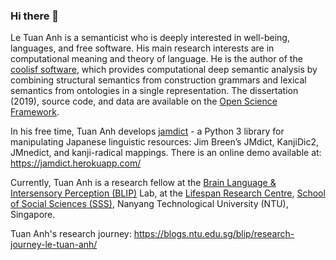 ### Hi there 👋

Le Tuan Anh is a semanticist who is deeply interested in well-being, languages, and free software. His main research interests are in computational meaning and theory of language. He is the author of the [coolisf software](https://pypi.org/project/coolisf/), which provides computational deep semantic analysis by combining structural semantics from construction grammars and lexical semantics from ontologies in a single representation. The dissertation (2019), source code, and data are available on the [Open Science Framework](https://osf.io/9udjk/). 

In his free time, Tuan Anh develops [jamdict](https://jamdict.readthedocs.io/) - a Python 3 library for manipulating Japanese linguistic resources: Jim Breen’s JMdict, KanjiDic2, JMnedict, and kanji-radical mappings. There is an online demo available at: https://jamdict.herokuapp.com/

Currently, Tuan Anh is a research fellow at the [Brain Language & Intersensory Perception (BLIP)](https://blogs.ntu.edu.sg/blip/research-journey-le-tuan-anh/) Lab, at the [Lifespan Research Centre](https://www.facebook.com/lifespanntu), [School of Social Sciences (SSS)](https://sss.ntu.edu.sg/), Nanyang Technological University (NTU), Singapore.

Tuan Anh's research journey: https://blogs.ntu.edu.sg/blip/research-journey-le-tuan-anh/

<!--
**letuananh/letuananh** is a ✨ _special_ ✨ repository because its `README.md` (this file) appears on your GitHub profile.

Here are some ideas to get you started:

- 🔭 I’m currently working on ...
- 🌱 I’m currently learning ...
- 👯 I’m looking to collaborate on ...
- 🤔 I’m looking for help with ...
- 💬 Ask me about ...
- 📫 How to reach me: ...
- 😄 Pronouns: ...
- ⚡ Fun fact: ...
-->
